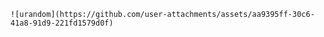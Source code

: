 
```
![urandom](https://github.com/user-attachments/assets/aa9395ff-30c6-41a8-91d9-221fd1579d0f)





























```
















